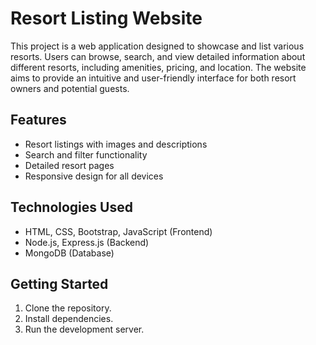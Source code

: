 # Resort Listing Website

This project is a web application designed to showcase and list various resorts. Users can browse, search, and view detailed information about different resorts, including amenities, pricing, and location. The website aims to provide an intuitive and user-friendly interface for both resort owners and potential guests.

## Features

- Resort listings with images and descriptions
- Search and filter functionality
- Detailed resort pages
- Responsive design for all devices

## Technologies Used

- HTML, CSS, Bootstrap, JavaScript (Frontend)
- Node.js, Express.js (Backend)
- MongoDB (Database)

## Getting Started

1. Clone the repository.
2. Install dependencies.
3. Run the development server.

